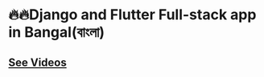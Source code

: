 # 🔥🔥Django and Flutter Full-stack app in Bangal(বাংলা)
<!-- ### [Part - 0 ]() -->
## [See Videos](https://www.youtube.com/playlist?list=PLsC9YeVUTz3-pr31-J7PJW-CYjbxuR2gT)
